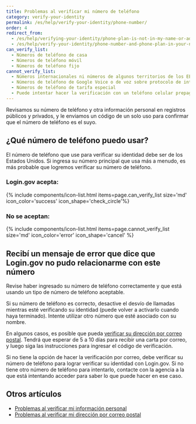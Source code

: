 ```yaml
---
title: Problemas al verificar mi número de teléfono
category: verify-your-identity
permalink: /es/help/verify-your-identity/phone-number/
order: 4
redirect_from:
  - /es/help/verifying-your-identity/phone-plan-is-not-in-my-name-or-address/
  - /es/help/verify-your-identity/phone-number-and-phone-plan-in-your-name/
can_verify_list:
  - Números de teléfono de casa
  - Números de teléfono móvil
  - Números de teléfono fijo
cannot_verify_list:
  - Números internacionales ni números de algunos territorios de los EE. UU.
  - Números de teléfono de Google Voice o de voz sobre protocolo de internet (VoIP) similares
  - Números de teléfono de tarifa especial
  - Puede intentar hacer la verificación con un teléfono celular prepagado, pero la mayoría no se pueden cotejar con los registros
---
```


Revisamos su número de teléfono y otra información personal en registros públicos y privados, y le enviamos un código de un solo uso para confirmar que el número de teléfono es el suyo.

## ¿Qué número de teléfono puedo usar?

El número de teléfono que use para verificar su identidad debe ser de los Estados Unidos. Si ingresa su número principal que usa más a menudo, es más probable que logremos verificar su número de teléfono.

### Login.gov acepta:

{% include components/icon-list.html items=page.can_verify_list size='md' icon_color='success' icon_shape='check_circle'%}

### No se aceptan:

{% include components/icon-list.html items=page.cannot_verify_list size='md' icon_color='error' icon_shape='cancel' %}

## Recibí un mensaje de error que dice que Login.gov no pudo relacionarme con este número

Revise haber ingresado su número de teléfono correctamente y que está usando un tipo de número de teléfono aceptable.

Si su número de teléfono es correcto, desactive el desvío de llamadas mientras esté verificando su identidad (puede volver a activarlo cuando haya terminado). Intente utilizar otro número que esté asociado con su nombre.

En algunos casos, es posible que pueda [verificar su dirección por correo postal](/es/help/verify-your-identity/verify-your-address-by-mail/). Tendrá que esperar de 5 a 10 días para recibir una carta por correo, y luego siga las instrucciones para ingresar el código de verificación.

Si no tiene la opción de hacer la verificación por correo, debe verificar su número de teléfono para lograr verificar su identidad con Login.gov. Si no tiene otro número de teléfono para intentarlo, contacte con la agencia a la que está intentando acceder para saber lo que puede hacer en ese caso.

## Otros artículos

* [Problemas al verificar mi información personal](/es/help/verify-your-identity/issues-verifying-my-personal-information/)
* [Problemas al verificar mi dirección por correo postal](/es/help/verify-your-identity/verify-your-address-by-mail/)
